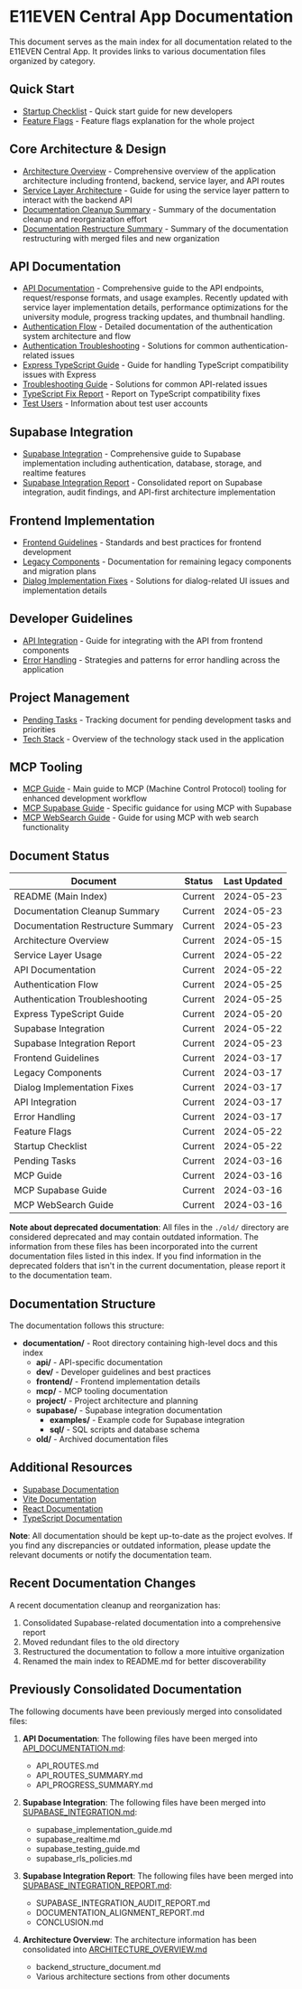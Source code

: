 # E11EVEN Central App Documentation

<!-- 
  This document serves as the central index for all documentation related to the E11EVEN Central App.
  
  Last Updated: 2024-05-23
-->

This document serves as the main index for all documentation related to the E11EVEN Central App. It provides links to various documentation files organized by category.

## Quick Start

- [Startup Checklist](./STARTUP_CHECKLIST.md) - Quick start guide for new developers
- [Feature Flags](./FEATURE_FLAGS.md) - Feature flags explanation for the whole project

## Core Architecture & Design

- [Architecture Overview](./project/ARCHITECTURE_OVERVIEW.md) - Comprehensive overview of the application architecture including frontend, backend, service layer, and API routes
- [Service Layer Architecture](./frontend/service_layer_usage.md) - Guide for using the service layer pattern to interact with the backend API
- [Documentation Cleanup Summary](./DOCUMENTATION_CLEANUP_SUMMARY.md) - Summary of the documentation cleanup and reorganization effort
- [Documentation Restructure Summary](./DOCUMENTATION_RESTRUCTURE_SUMMARY.md) - Summary of the documentation restructuring with merged files and new organization

## API Documentation

- [API Documentation](./api/API_DOCUMENTATION.md) - Comprehensive guide to the API endpoints, request/response formats, and usage examples. Recently updated with service layer implementation details, performance optimizations for the university module, progress tracking updates, and thumbnail handling.
- [Authentication Flow](./api/AUTHENTICATION_FLOW.md) - Detailed documentation of the authentication system architecture and flow
- [Authentication Troubleshooting](./api/AUTH_TROUBLESHOOTING.md) - Solutions for common authentication-related issues
- [Express TypeScript Guide](./api/EXPRESS_TYPESCRIPT_GUIDE.md) - Guide for handling TypeScript compatibility issues with Express
- [Troubleshooting Guide](./api/TROUBLESHOOTING.md) - Solutions for common API-related issues
- [TypeScript Fix Report](./api/TYPESCRIPT_FIX_REPORT.md) - Report on TypeScript compatibility fixes
- [Test Users](./api/TEST_USERS.md) - Information about test user accounts

## Supabase Integration

- [Supabase Integration](./supabase/SUPABASE_INTEGRATION.md) - Comprehensive guide to Supabase implementation including authentication, database, storage, and realtime features
- [Supabase Integration Report](./supabase/SUPABASE_INTEGRATION_REPORT.md) - Consolidated report on Supabase integration, audit findings, and API-first architecture implementation

## Frontend Implementation

- [Frontend Guidelines](./frontend/frontend_guidelines_document.md) - Standards and best practices for frontend development
- [Legacy Components](./frontend/legacy_components.md) - Documentation for remaining legacy components and migration plans
- [Dialog Implementation Fixes](./frontend/dialog_implementation_fixes.md) - Solutions for dialog-related UI issues and implementation details

## Developer Guidelines

- [API Integration](./dev/api_integration.md) - Guide for integrating with the API from frontend components
- [Error Handling](./dev/error_handling.md) - Strategies and patterns for error handling across the application

## Project Management

- [Pending Tasks](./project/pending_tasks.md) - Tracking document for pending development tasks and priorities
- [Tech Stack](./project/tech_stack_document.md) - Overview of the technology stack used in the application

## MCP Tooling

- [MCP Guide](./mcp/mcp_guide.md) - Main guide to MCP (Machine Control Protocol) tooling for enhanced development workflow
- [MCP Supabase Guide](./mcp/mcp_supabase_guide.md) - Specific guidance for using MCP with Supabase
- [MCP WebSearch Guide](./mcp/mcp_websearch_guide.md) - Guide for using MCP with web search functionality

## Document Status

| Document | Status | Last Updated |
|----------|--------|--------------|
| README (Main Index) | Current | 2024-05-23 |
| Documentation Cleanup Summary | Current | 2024-05-23 |
| Documentation Restructure Summary | Current | 2024-05-23 |
| Architecture Overview | Current | 2024-05-15 |
| Service Layer Usage | Current | 2024-05-22 |
| API Documentation | Current | 2024-05-22 |
| Authentication Flow | Current | 2024-05-25 |
| Authentication Troubleshooting | Current | 2024-05-25 |
| Express TypeScript Guide | Current | 2024-05-20 |
| Supabase Integration | Current | 2024-05-22 |
| Supabase Integration Report | Current | 2024-05-23 |
| Frontend Guidelines | Current | 2024-03-17 |
| Legacy Components | Current | 2024-03-17 |
| Dialog Implementation Fixes | Current | 2024-03-17 |
| API Integration | Current | 2024-03-17 |
| Error Handling | Current | 2024-03-17 |
| Feature Flags | Current | 2024-05-22 |
| Startup Checklist | Current | 2024-05-22 |
| Pending Tasks | Current | 2024-03-16 |
| MCP Guide | Current | 2024-03-16 |
| MCP Supabase Guide | Current | 2024-03-16 |
| MCP WebSearch Guide | Current | 2024-03-16 |

**Note about deprecated documentation**: All files in the `./old/` directory are considered deprecated and may contain outdated information. The information from these files has been incorporated into the current documentation files listed in this index. If you find information in the deprecated folders that isn't in the current documentation, please report it to the documentation team.

## Documentation Structure

The documentation follows this structure:
- **documentation/** - Root directory containing high-level docs and this index
  - **api/** - API-specific documentation
  - **dev/** - Developer guidelines and best practices
  - **frontend/** - Frontend implementation details
  - **mcp/** - MCP tooling documentation
  - **project/** - Project architecture and planning
  - **supabase/** - Supabase integration documentation
    - **examples/** - Example code for Supabase integration
    - **sql/** - SQL scripts and database schema
  - **old/** - Archived documentation files

## Additional Resources

- [Supabase Documentation](https://supabase.io/docs)
- [Vite Documentation](https://vitejs.dev/guide/)
- [React Documentation](https://reactjs.org/docs)
- [TypeScript Documentation](https://www.typescriptlang.org/docs)

**Note**: All documentation should be kept up-to-date as the project evolves. If you find any discrepancies or outdated information, please update the relevant documents or notify the documentation team.

## Recent Documentation Changes

A recent documentation cleanup and reorganization has:

1. Consolidated Supabase-related documentation into a comprehensive report
2. Moved redundant files to the old directory
3. Restructured the documentation to follow a more intuitive organization
4. Renamed the main index to README.md for better discoverability

## Previously Consolidated Documentation

The following documents have been previously merged into consolidated files:

1. **API Documentation**: The following files have been merged into [API_DOCUMENTATION.md](./api/API_DOCUMENTATION.md):
   - API_ROUTES.md
   - API_ROUTES_SUMMARY.md
   - API_PROGRESS_SUMMARY.md

2. **Supabase Integration**: The following files have been merged into [SUPABASE_INTEGRATION.md](./supabase/SUPABASE_INTEGRATION.md):
   - supabase_implementation_guide.md
   - supabase_realtime.md
   - supabase_testing_guide.md
   - supabase_rls_policies.md

3. **Supabase Integration Report**: The following files have been merged into [SUPABASE_INTEGRATION_REPORT.md](./supabase/SUPABASE_INTEGRATION_REPORT.md):
   - SUPABASE_INTEGRATION_AUDIT_REPORT.md 
   - DOCUMENTATION_ALIGNMENT_REPORT.md
   - CONCLUSION.md

4. **Architecture Overview**: The architecture information has been consolidated into [ARCHITECTURE_OVERVIEW.md](./project/ARCHITECTURE_OVERVIEW.md)
   - backend_structure_document.md
   - Various architecture sections from other documents 